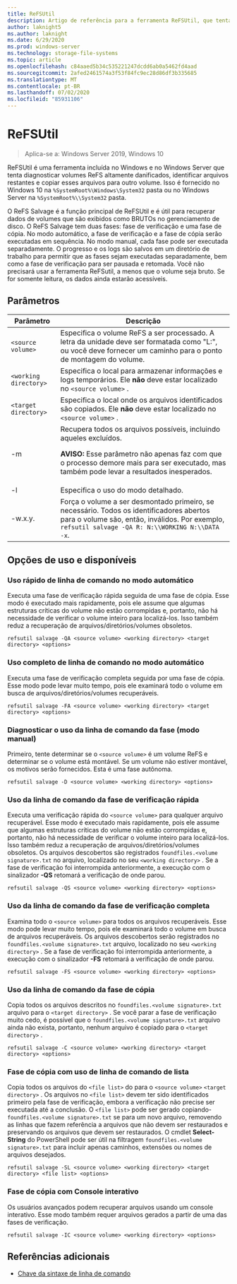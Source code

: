 ```yaml
---
title: ReFSUtil
description: Artigo de referência para a ferramenta ReFSUtil, que tenta diagnosticar volumes ReFS altamente danificados, identificar arquivos restantes e copiar esses arquivos para outro volume.
author: laknight5
ms.author: laknight
ms.date: 6/29/2020
ms.prod: windows-server
ms.technology: storage-file-systems
ms.topic: article
ms.openlocfilehash: c84aaed5b34c535221247dcdd6ab0a5462fd4aad
ms.sourcegitcommit: 2afed2461574a3f53f84fc9ec28d86df3b335685
ms.translationtype: MT
ms.contentlocale: pt-BR
ms.lasthandoff: 07/02/2020
ms.locfileid: "85931106"
---
```

# <a name="refsutil"></a>ReFSUtil

>Aplica-se a: Windows Server 2019, Windows 10

ReFSUtil é uma ferramenta incluída no Windows e no Windows Server que tenta diagnosticar volumes ReFS altamente danificados, identificar arquivos restantes e copiar esses arquivos para outro volume. Isso é fornecido no Windows 10 na `%SystemRoot%\Windows\System32` pasta ou no Windows Server na `%SystemRoot%\\System32` pasta.

O ReFS Salvage é a função principal de ReFSUtil e é útil para recuperar dados de volumes que são exibidos como BRUTOs no gerenciamento de disco. O ReFS Salvage tem duas fases: fase de verificação e uma fase de cópia. No modo automático, a fase de verificação e a fase de cópia serão executadas em sequência. No modo manual, cada fase pode ser executada separadamente. O progresso e os logs são salvos em um diretório de trabalho para permitir que as fases sejam executadas separadamente, bem como a fase de verificação para ser pausada e retomada. Você não precisará usar a ferramenta ReFSutil, a menos que o volume seja bruto. Se for somente leitura, os dados ainda estarão acessíveis.

## <a name="parameters"></a>Parâmetros

| Parâmetro | Descrição |
|--|--|
| `<source volume>` | Especifica o volume ReFS a ser processado. A letra da unidade deve ser formatada como "L:", ou você deve fornecer um caminho para o ponto de montagem do volume. |
| `<working directory>` | Especifica o local para armazenar informações e logs temporários. Ele **não** deve estar localizado no `<source volume>` . |
| `<target directory>` | Especifica o local onde os arquivos identificados são copiados. Ele **não** deve estar localizado no `<source volume>` . |
| \-m | Recupera todos os arquivos possíveis, incluindo aqueles excluídos.<p>**AVISO:** Esse parâmetro não apenas faz com que o processo demore mais para ser executado, mas também pode levar a resultados inesperados. |
| \-l | Especifica o uso do modo detalhado. |
| \-w.x.y. | Força o volume a ser desmontado primeiro, se necessário. Todos os identificadores abertos para o volume são, então, inválidos. Por exemplo, `refsutil salvage -QA R: N:\\WORKING N:\\DATA -x`. |

## <a name="usage-and-available-options"></a>Opções de uso e disponíveis

### <a name="quick-automatic-mode-command-line-usage"></a>Uso rápido de linha de comando no modo automático

Executa uma fase de verificação rápida seguida de uma fase de cópia. Esse modo é executado mais rapidamente, pois ele assume que algumas estruturas críticas do volume não estão corrompidas e, portanto, não há necessidade de verificar o volume inteiro para localizá-los. Isso também reduz a recuperação de arquivos/diretórios/volumes obsoletos.

```
refsutil salvage -QA <source volume> <working directory> <target directory> <options>
```

### <a name="full-automatic-mode-command-line-usage"></a>Uso completo de linha de comando no modo automático

Executa uma fase de verificação completa seguida por uma fase de cópia. Esse modo pode levar muito tempo, pois ele examinará todo o volume em busca de arquivos/diretórios/volumes recuperáveis.

```
refsutil salvage -FA <source volume> <working directory> <target directory> <options>
```

### <a name="diagnose-phase-command-line-usage-manual-mode"></a>Diagnosticar o uso da linha de comando da fase (modo manual)

Primeiro, tente determinar se o `<source volume>` é um volume ReFS e determinar se o volume está montável. Se um volume não estiver montável, os motivos serão fornecidos. Esta é uma fase autônoma.

```
refsutil salvage -D <source volume> <working directory> <options>
```

### <a name="quick-scan-phase-command-line-usage"></a>Uso da linha de comando da fase de verificação rápida

Executa uma verificação rápida do `<source volume>` para qualquer arquivo recuperável. Esse modo é executado mais rapidamente, pois ele assume que algumas estruturas críticas do volume não estão corrompidas e, portanto, não há necessidade de verificar o volume inteiro para localizá-los. Isso também reduz a recuperação de arquivos/diretórios/volumes obsoletos. Os arquivos descobertos são registrados `foundfiles.<volume signature>.txt` no arquivo, localizado no seu `<working directory>` . Se a fase de verificação foi interrompida anteriormente, a execução com o sinalizador **-QS** retomará a verificação de onde parou.

```
refsutil salvage -QS <source volume> <working directory> <options>
```

### <a name="full-scan-phase-command-line-usage"></a>Uso da linha de comando da fase de verificação completa

Examina todo o `<source volume>` para todos os arquivos recuperáveis. Esse modo pode levar muito tempo, pois ele examinará todo o volume em busca de arquivos recuperáveis. Os arquivos descobertos serão registrados no `foundfiles.<volume signature>.txt` arquivo, localizado no seu `<working directory>` . Se a fase de verificação foi interrompida anteriormente, a execução com o sinalizador **-FS** retomará a verificação de onde parou.

```
refsutil salvage -FS <source volume> <working directory> <options>
```

### <a name="copy-phase-command-line-usage"></a>Uso da linha de comando da fase de cópia

Copia todos os arquivos descritos no `foundfiles.<volume signature>.txt` arquivo para o `<target directory>` . Se você parar a fase de verificação muito cedo, é possível que o `foundfiles.<volume signature>.txt` arquivo ainda não exista, portanto, nenhum arquivo é copiado para o `<target directory>` .

```
refsutil salvage -C <source volume> <working directory> <target directory> <options>
```

### <a name="copy-phase-with-list-command-line-usage"></a>Fase de cópia com uso de linha de comando de lista

Copia todos os arquivos do `<file list>` do para o `<source volume>` `<target directory>` . Os arquivos no `<file list>` devem ter sido identificados primeiro pela fase de verificação, embora a verificação não precise ser executada até a conclusão. O `<file list>` pode ser gerado copiando- `foundfiles.<volume signature>.txt` se para um novo arquivo, removendo as linhas que fazem referência a arquivos que não devem ser restaurados e preservando os arquivos que devem ser restaurados. O cmdlet **Select-String** do PowerShell pode ser útil na filtragem `foundfiles.<volume signature>.txt` para incluir apenas caminhos, extensões ou nomes de arquivos desejados.

```
refsutil salvage -SL <source volume> <working directory> <target directory> <file list> <options>
```

### <a name="copy-phase-with-interactive-console"></a>Fase de cópia com Console interativo

Os usuários avançados podem recuperar arquivos usando um console interativo. Esse modo também requer arquivos gerados a partir de uma das fases de verificação.

```
refsutil salvage -IC <source volume> <working directory> <options>
```

## <a name="additional-references"></a>Referências adicionais

- [Chave da sintaxe de linha de comando](command-line-syntax-key.md)
